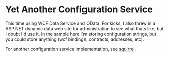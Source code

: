 Yet Another Configuration Service
=================================
This time using WCF Data Service and OData.  For kicks, I also threw in a ASP.NET dynamic data web site for administration to see what thats like, but I doubt I'd  use it.  In the sample here I'm storing configuration strings, but you could store anything (wcf bindings, contracts, addresses, etc).

For another configuration service implementation, see [squirrel](https://github.com/zachbonham/squirrel).

